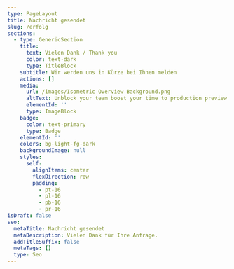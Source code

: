 ```yaml
---
type: PageLayout
title: Nachricht gesendet
slug: /erfolg
sections:
  - type: GenericSection
    title:
      text: Vielen Dank / Thank you
      color: text-dark
      type: TitleBlock
    subtitle: Wir werden uns in Kürze bei Ihnen melden
    actions: []
    media:
      url: /images/Isometric Overview Background.png
      altText: Unblock your team boost your time to production preview
      elementId: ''
      type: ImageBlock
    badge:
      color: text-primary
      type: Badge
    elementId: ''
    colors: bg-light-fg-dark
    backgroundImage: null
    styles:
      self:
        alignItems: center
        flexDirection: row
        padding:
          - pt-16
          - pl-16
          - pb-16
          - pr-16
isDraft: false
seo:
  metaTitle: Nachricht gesendet
  metaDescription: Vielen Dank für Ihre Anfrage.
  addTitleSuffix: false
  metaTags: []
  type: Seo
---
```


